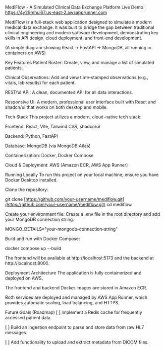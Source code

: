MediFlow - A Simulated Clinical Data Exchange Platform
Live Demo: https://4y29mhui67.us-east-2.awsapprunner.com

MediFlow is a full-stack web application designed to simulate a modern medical data exchange. It was built to bridge the gap between traditional clinical engineering and modern software development, demonstrating key skills in API design, cloud deployment, and front-end development.

(A simple diagram showing React -> FastAPI -> MongoDB, all running in containers on AWS)

Key Features
Patient Roster: Create, view, and manage a list of simulated patients.

Clinical Observations: Add and view time-stamped observations (e.g., vitals, lab results) for each patient.

RESTful API: A clean, documented API for all data interactions.

Responsive UI: A modern, professional user interface built with React and shadcn/ui that works on both desktop and mobile.

Tech Stack
This project utilizes a modern, cloud-native tech stack:

Frontend: React, Vite, Tailwind CSS, shadcn/ui

Backend: Python, FastAPI

Database: MongoDB (via MongoDB Atlas)

Containerization: Docker, Docker Compose

Cloud & Deployment: AWS (Amazon ECR, AWS App Runner)

Running Locally
To run this project on your local machine, ensure you have Docker Desktop installed.

Clone the repository:

git clone [https://github.com/your-username/mediflow.git](https://github.com/your-username/mediflow.git)
cd mediflow

Create your environment file:
Create a .env file in the root directory and add your MongoDB connection string:

MONGO_DETAILS="your-mongodb-connection-string"

Build and run with Docker Compose:

docker compose up --build

The frontend will be available at http://localhost:5173 and the backend at http://localhost:8000.

Deployment Architecture
The application is fully containerized and deployed on AWS.

The frontend and backend Docker images are stored in Amazon ECR.

Both services are deployed and managed by AWS App Runner, which provides automatic scaling, load balancing, and HTTPS.

Future Goals (Roadmap)
[ ] Implement a Redis cache for frequently accessed patient data.

[ ] Build an ingestion endpoint to parse and store data from raw HL7 messages.

[ ] Add functionality to upload and extract metadata from DICOM files.
